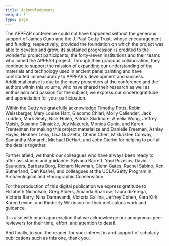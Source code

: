 ```yaml
---
title: Acknowledgments
weight: 5
type: page
---
```


The APPEAR conference could not have happened without the generous support of James Cuno and the J. Paul Getty Trust, whose encouragement and funding, respectively, provided the foundation on which the project was able to develop and grow; its sustained progression is credited to the wonderful project participants, the forty-seven institutions and their teams who joined the APPEAR project. Through their gracious collaboration, they continue to support the mission of expanding our understanding of the materials and technology used in ancient panel painting and have contributed immeasurably to APPEAR's development and success. Additional praise is due to the many presenters at the conference and the authors within this volume, who have shared their research as well as enthusiasm and passion for the subject; we express our sincere gratitude and appreciation for your participation.

Within the Getty we gratefully acknowledge Timothy Potts, Robin Weissberger, Mary Louise Hart, Giacomo Chiari, Molly Callender, Jack Ludden, Mark Sealy, Nick Hulea, Patrick Skidmore, Amelia Wong, Jeffrey Maish, Susanne Gänsicke, Joy Mazurek, Monica Ganio, and Karen Trentelman for making this project materialize and Danielle Freeman, Ashley Hayes, Heather Leisy, Lisa Guzzetta, Cherie Chen, Mikka Gee Conway, Samantha Monarch, Michael DeHart, and John Giurini for helping to pull all the details together.

Farther afield, we thank our colleagues who have always been ready to offer assistance and guidance: Sylvana Barrett, Yosi Pozeilov, David Saunders, Barbara Borg, Richard Newman, Glenn Gates, Rachel Sabino, Ken Sutherland, Dan Kushel, and colleagues at the UCLA/Getty Program in Archaeological and Ethnographic Conservation.

For the production of this digital publication we express gratitude to Elizabeth Nicholson, Greg Albers, Amanda Sparrow, Laura diZerega, Victoria Barry, Nina Damavandi, Victoria Gallina, Jeffrey Cohen, Kara Kirk, Karen Levine, and Kimberly Wilkinson for their meticulous work and guidance.

It is also with much appreciation that we acknowledge our anonymous peer reviewers for their time, effort, and attention to detail.

And finally, to you, the reader, for your interest in and support of scholarly publications such as this one, thank you.
